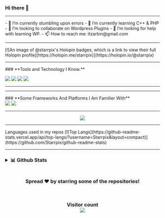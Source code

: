 ### Hi there 👋
<hr />
- 🔭 I’m currently stumbling upon errors
- 🌱 I’m currently learning C++ & PHP
- 👯 I’m looking to collaborate on Wordpress Plugins
- 🤔 I’m looking for help with learning WP.
- 📫 How to reach me: itzarbin@gmail.com
<hr />
[![An image of @starrpix's Holopin badges, which is a link to view their full Holopin profile](https://holopin.me/starrpix)](https://holopin.io/@starrpix)

<hr />
 ### **Tools and Technology I Know.**
<br>

<code><img src="https://img.icons8.com/color/96/null/git.png"/></code>
<code><img src="https://img.icons8.com/fluency/96/null/c-plus-plus-logo.png"/></code>
<code><img src="https://img.icons8.com/color/96/null/javascript--v1.png"/></code>
<code><img src="https://img.icons8.com/color/96/null/bootstrap.png"/></code>
<hr/>

<hr />
 ### **Some Frameworks And Platforms I Am Familier With**
<br>
<code><img src="https://img.icons8.com/fluency/96/null/visual-studio-code-2019.png"/></code>
<code><img src="https://img.icons8.com/plasticine/100/000000/github-squared.png"/></code>


<hr />
<p align="center">
   <img align="center" src="[![GitHub Streak](http://github-readme-streak-stats.herokuapp.com?user=Starrpix&theme=dark&background=000000)](https://git.io/streak-stats)layout=compact" />
<!--    <img align="right" alt="GIF" height="300px" src="https://media.giphy.com/media/xT9IgzoKnwFNmISR8I/giphy.gif" />  -->
</p>
<hr />
Languages used in my repos
[![Top Langs](https://github-readme-stats.vercel.app/api/top-langs/?username=Starrpix&layout=compact)](https://github.com/Starrpix/github-readme-stats)

<hr />
<h3>
 <details>
<summary>📊 Github Stats</summary>
<h3/>
<p align="center">
  <br>
 <img align="center"  src="https://github-readme-streak-stats.herokuapp.com/?user=Starrpix&theme=blue-green" />
  <br>

<img align="center" src="https://github-profile-trophy.vercel.app/?username=Starrpix&theme=dracula" alt="Starrpix Github Trophy"/>


</details>

<br>
<h3 align="center">
 Spread ❤️ by starring some of the repositories!
</h3>
<br>
<h3 align="center"> 
  Visitor count <br>
  <img src="https://profile-counter.glitch.me/Starrpix/count.svg" />
</h3>





<!--
**Starrpix/Starrpix** is a ✨ _special_ ✨ repository because its `README.md` (this file) appears on your GitHub profile.

Here are some ideas to get you started:

- 🔭 I’m currently working on ...
- 🌱 I’m currently learning ...
- 👯 I’m looking to collaborate on ...
- 🤔 I’m looking for help with ...
- 💬 Ask me about ...
- 📫 How to reach me: ...
- 😄 Pronouns: ...
- ⚡ Fun fact: ...
-->
